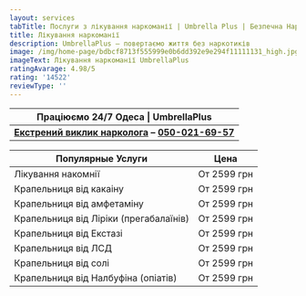 ```yaml
---
layout: services
tabTitle: Послуги з лікування наркоманії | Umbrella Plus | Безпечна Наркологія
title: Лікування наркоманії
description: UmbrellaPlus — повертаємо життя без наркотиків
image: /img/home-page/bdbcf8713f555999e0b6dd392e9e294f11111131_high.jpg
imageText: Лікування наркоманії UmbrellaPlus
ratingAvarage: 4.98/5
rating: '14522'
reviewType: ''
---
```


| Праціюємо 24/7 Одеса \| UmbrellaPlus                                                   |
| -------------------------------------------------------------------------------------- |
| **[Екстрений виклик нарколога](vizov-narkologa-od) – [050-021-69-57](tel:0500216957)** |

| Популярные Услуги                      | Цена        |
| -------------------------------------- | ----------- |
| Лікування накомнії                     | От 2599 грн |
| Крапельниця від какаіну                | От 2599 грн |
| Крапельниця від амфетаміну             | От 2599 грн |
| Крапельниця від Ліріки (прегабалаїнів) | От 2599 грн |
| Крапельниця від Екстазі                | От 2599 грн |
| Крапельниця від ЛСД                    | От 2599 грн |
| Крапельниця від солі                   | От 2599 грн |
| Крапельниця від Налбуфіна (опіатів)    | От 2599 грн |
